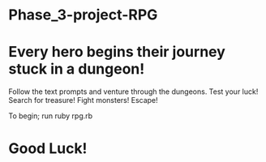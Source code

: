 # Phase_3-project-RPG

# Every hero begins their journey stuck in a dungeon!
Follow the text prompts and venture through the dungeons.
Test your luck!
Search for treasure!
Fight monsters!
Escape!

To begin; run ruby rpg.rb

# Good Luck! 